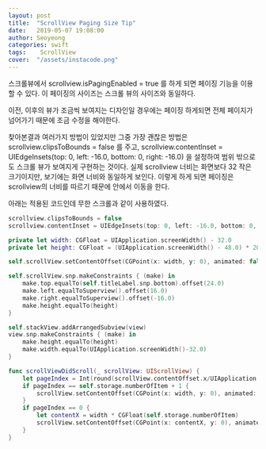 ```yaml
---
layout: post
title:  "ScrollView Paging Size Tip"
date:   2019-05-07 19:08:00
author: Seoyeong
categories: swift
tags:    ScrollView
cover:  "/assets/instacode.png"
---
```



스크롤뷰에서 scrollview.isPagingEnabled = true 를 하게 되면 페이징 기능을 이용할 수 있다.  이 페이징의 사이즈는 스크롤 뷰의 사이즈와 동일하다.

이전, 이후의 뷰가 조금씩 보여지는 디자인일 경우에는 페이징 하게되면 전체 페이지가 넘어가기 때문에  조금 수정을 해야한다. 

찾아본결과 여러가지 방법이 있었지만 그중 가장 괜찮은 방법은 
scrollview.clipsToBounds = false 를 주고,
scrollview.contentInset = UIEdgeInsets(top: 0, left: -16.0, bottom: 0, right: -16.0) 을 설정하여 범위 밖으로도 스크롤 뷰가 보여지게 구현하는 것이다.
실제 scrollview 너비는 화면보다 32 작은 크기이지만, 보기에는 화면 너비와 동일하게 보인다. 
이렇게 하게 되면 페이징은 scrollview의 너비를 따르기 때문에 안에서 이동을 한다.

아래는 적용된 코드인데 무한 스크롤과 같이 사용하였다.

```swift
scrollview.clipsToBounds = false
scrollview.contentInset = UIEdgeInsets(top: 0, left: -16.0, bottom: 0, right: -16.0)
```


```swift
private let width: CGFloat = UIApplication.screenWidth() - 32.0
private let height: CGFloat = (UIApplication.screenWidth() - 48.0) * 200 / 327 + 90.0
```

```swift
self.scrollView.setContentOffset(CGPoint(x: width, y: 0), animated: false)
```

```swift
self.scrollView.snp.makeConstraints { (make) in
    make.top.equalTo(self.titleLabel.snp.bottom).offset(24.0)
    make.left.equalToSuperview().offset(16.0)
    make.right.equalToSuperview().offset(-16.0)
    make.height.equalTo(height)
}
```

```swift
self.stackView.addArrangedSubview(view)
view.snp.makeConstraints { (make) in
	make.height.equalTo(height)            
	make.width.equalTo(UIApplication.screenWidth()-32.0)
}
```

```swift
func scrollViewDidScroll(_ scrollView: UIScrollView) {
	let pageIndex = Int(round(scrollView.contentOffset.x/UIApplication.screenWidth()))
	if pageIndex == self.storage.numberOfItem + 1 {
		scrollView.setContentOffset(CGPoint(x: width, y: 0), animated: false)
	}
	if pageIndex == 0 {
	    let contentX = width * CGFloat(self.storage.numberOfItem)
	    scrollView.setContentOffset(CGPoint(x: contentX, y: 0), animated: false)
	}
}
```
